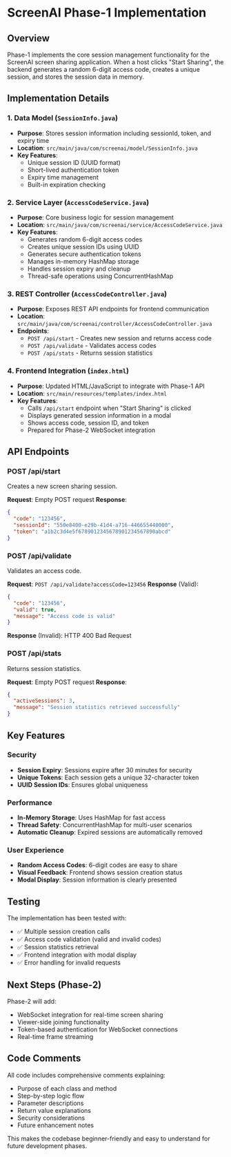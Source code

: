 # ScreenAI Phase-1 Implementation

## Overview
Phase-1 implements the core session management functionality for the ScreenAI screen sharing application. When a host clicks "Start Sharing", the backend generates a random 6-digit access code, creates a unique session, and stores the session data in memory.

## Implementation Details

### 1. Data Model (`SessionInfo.java`)
- **Purpose**: Stores session information including sessionId, token, and expiry time
- **Location**: `src/main/java/com/screenai/model/SessionInfo.java`
- **Key Features**:
  - Unique session ID (UUID format)
  - Short-lived authentication token
  - Expiry time management
  - Built-in expiration checking

### 2. Service Layer (`AccessCodeService.java`)
- **Purpose**: Core business logic for session management
- **Location**: `src/main/java/com/screenai/service/AccessCodeService.java`
- **Key Features**:
  - Generates random 6-digit access codes
  - Creates unique session IDs using UUID
  - Generates secure authentication tokens
  - Manages in-memory HashMap storage
  - Handles session expiry and cleanup
  - Thread-safe operations using ConcurrentHashMap

### 3. REST Controller (`AccessCodeController.java`)
- **Purpose**: Exposes REST API endpoints for frontend communication
- **Location**: `src/main/java/com/screenai/controller/AccessCodeController.java`
- **Endpoints**:
  - `POST /api/start` - Creates new session and returns access code
  - `POST /api/validate` - Validates access codes
  - `POST /api/stats` - Returns session statistics

### 4. Frontend Integration (`index.html`)
- **Purpose**: Updated HTML/JavaScript to integrate with Phase-1 API
- **Location**: `src/main/resources/templates/index.html`
- **Key Features**:
  - Calls `/api/start` endpoint when "Start Sharing" is clicked
  - Displays generated session information in a modal
  - Shows access code, session ID, and token
  - Prepared for Phase-2 WebSocket integration

## API Endpoints

### POST /api/start
Creates a new screen sharing session.

**Request**: Empty POST request
**Response**:
```json
{
  "code": "123456",
  "sessionId": "550e8400-e29b-41d4-a716-446655440000",
  "token": "a1b2c3d4e5f6789012345678901234567890abcd"
}
```

### POST /api/validate
Validates an access code.

**Request**: `POST /api/validate?accessCode=123456`
**Response** (Valid):
```json
{
  "code": "123456",
  "valid": true,
  "message": "Access code is valid"
}
```
**Response** (Invalid): HTTP 400 Bad Request

### POST /api/stats
Returns session statistics.

**Request**: Empty POST request
**Response**:
```json
{
  "activeSessions": 3,
  "message": "Session statistics retrieved successfully"
}
```

## Key Features

### Security
- **Session Expiry**: Sessions expire after 30 minutes for security
- **Unique Tokens**: Each session gets a unique 32-character token
- **UUID Session IDs**: Ensures global uniqueness

### Performance
- **In-Memory Storage**: Uses HashMap for fast access
- **Thread Safety**: ConcurrentHashMap for multi-user scenarios
- **Automatic Cleanup**: Expired sessions are automatically removed

### User Experience
- **Random Access Codes**: 6-digit codes are easy to share
- **Visual Feedback**: Frontend shows session creation status
- **Modal Display**: Session information is clearly presented

## Testing

The implementation has been tested with:
- ✅ Multiple session creation calls
- ✅ Access code validation (valid and invalid codes)
- ✅ Session statistics retrieval
- ✅ Frontend integration with modal display
- ✅ Error handling for invalid requests

## Next Steps (Phase-2)

Phase-2 will add:
- WebSocket integration for real-time screen sharing
- Viewer-side joining functionality
- Token-based authentication for WebSocket connections
- Real-time frame streaming

## Code Comments

All code includes comprehensive comments explaining:
- Purpose of each class and method
- Step-by-step logic flow
- Parameter descriptions
- Return value explanations
- Security considerations
- Future enhancement notes

This makes the codebase beginner-friendly and easy to understand for future development phases.

